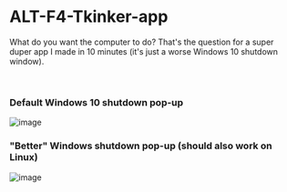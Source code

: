 # ALT-F4-Tkinker-app
What do you want the computer to do? That's the question for a super duper app I made in 10 minutes (it's just a worse Windows 10 shutdown window).

<br />

### Default Windows 10 shutdown pop-up

![image](https://user-images.githubusercontent.com/56306485/161041922-5be61fa3-22c2-41c0-b6c6-e5398cba746d.png)


### "Better" Windows shutdown pop-up (should also work on Linux)

![image](https://user-images.githubusercontent.com/56306485/161042237-b821d28b-079a-4dcf-abfd-1a8e23e826a4.png)
